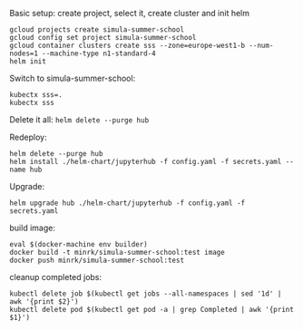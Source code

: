Basic setup: create project, select it, create cluster and init helm

    gcloud projects create simula-summer-school
    gcloud config set project simula-summer-school
    gcloud container clusters create sss --zone=europe-west1-b --num-nodes=1 --machine-type n1-standard-4
    helm init

Switch to simula-summer-school:

    kubectx sss=.
    kubectx sss

Delete it all: `helm delete --purge hub`

Redeploy:

    helm delete --purge hub
    helm install ./helm-chart/jupyterhub -f config.yaml -f secrets.yaml --name hub

Upgrade:

    helm upgrade hub ./helm-chart/jupyterhub -f config.yaml -f secrets.yaml


build image:

    eval $(docker-machine env builder)
    docker build -t minrk/simula-summer-school:test image
    docker push minrk/simula-summer-school:test

cleanup completed jobs:

    kubectl delete job $(kubectl get jobs --all-namespaces | sed '1d' | awk '{print $2}')
    kubectl delete pod $(kubectl get pod -a | grep Completed | awk '{print $1}')

